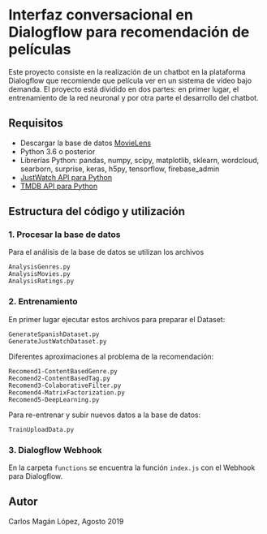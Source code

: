 # Interfaz conversacional en Dialogflow para recomendación de películas

Este proyecto consiste en la realización de un chatbot en la plataforma Dialogflow que recomiende que película ver en un sistema de vídeo bajo demanda. El proyecto está dividido en dos partes: en primer lugar, el entrenamiento de la red neuronal y por otra parte el desarrollo del chatbot.

## Requisitos

* Descargar la base de datos [MovieLens](https://grouplens.org/datasets/movielens/)
* Python 3.6 o posterior
* Librerías Python: pandas, numpy, scipy, matplotlib, sklearn, wordcloud, searborn, surprise, keras, h5py, tensorflow, firebase_admin
* [JustWatch API para Python](https://github.com/magancete/node-justwatch-api)
* [TMDB API para Python](https://github.com/raqqa/node-tmdb/)

## Estructura del código y utilización

### 1. Procesar la base de datos

Para el análisis de la base de datos se utilizan los  archivos

```
AnalysisGenres.py
AnalysisMovies.py
AnalysisRatings.py
```

### 2. Entrenamiento

En primer lugar ejecutar estos archivos para preparar el Dataset:
```
GenerateSpanishDataset.py
GenerateJustWatchDataset.py
```

Diferentes aproximaciones al problema de la recomendación:
```
Recomend1-ContentBasedGenre.py
Recomend2-ContentBasedTag.py
Recomend3-ColaborativeFilter.py
Recomend4-MatrixFactorization.py
Recomend5-DeepLearning.py
```

Para re-entrenar y subir nuevos datos a la base de datos:
```
TrainUploadData.py
```

### 3. Dialogflow Webhook 

En la carpeta `functions` se encuentra la función `index.js` con el Webhook para Dialogflow.

## Autor

Carlos Magán López, Agosto 2019
